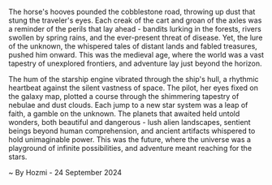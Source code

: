 
The horse's hooves pounded the cobblestone road, throwing up dust that stung the traveler's eyes.  Each creak of the cart and groan of the axles was a reminder of the perils that lay ahead - bandits lurking in the forests, rivers swollen by spring rains, and the ever-present threat of disease.  Yet, the lure of the unknown, the whispered tales of distant lands and fabled treasures, pushed him onward.  This was the medieval age, where the world was a vast tapestry of unexplored frontiers, and adventure lay just beyond the horizon. 

The hum of the starship engine vibrated through the ship's hull, a rhythmic heartbeat against the silent vastness of space.  The pilot, her eyes fixed on the galaxy map, plotted a course through the shimmering tapestry of nebulae and dust clouds.  Each jump to a new star system was a leap of faith, a gamble on the unknown.  The planets that awaited held untold wonders, both beautiful and dangerous - lush alien landscapes, sentient beings beyond human comprehension, and ancient artifacts whispered to hold unimaginable power. This was the future, where the universe was a playground of infinite possibilities, and adventure meant reaching for the stars. 

~ By Hozmi - 24 September 2024
